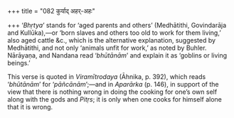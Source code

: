 +++
title = "082 कुर्याद् अहर्-अहः"

+++
‘*Bhṛtya*’ stands for ‘aged parents and others’ (Medhātithi, Govindarāja
and Kullūka),—or ‘born slaves and others too old to work for them
living,’ also aged cattle &c., which is the alternative explanation,
suggested by Medhātithi, and not only ‘animals unfit for work,’ as noted
by Buhler. Nārāyaṇa, and Nandana read ‘*bhūtānām*’ and explain it as
‘goblins or living beings.’

This verse is quoted in *Viramītrodaya* (Āhnika, p. 392), which reads
‘*bhūtānām*’ for ‘*pāñcānām*’;—and in *Aparārka* (p. 146), in support of
the view that there is nothing wrong in doing the cooking for one’s own
self along with the gods and *Pitṛs*; it is only when one cooks for
himself alone that it is wrong.


